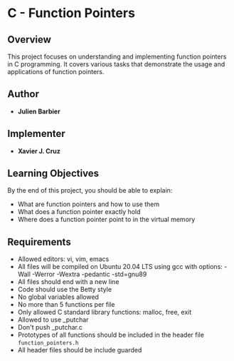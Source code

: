# C - Function Pointers

## Overview
This project focuses on understanding and implementing function pointers in C programming. It covers various tasks that demonstrate the usage and applications of function pointers.


## Author
- **Julien Barbier**

## Implementer
- **Xavier J. Cruz**
  
## Learning Objectives

By the end of this project, you should be able to explain:

- What are function pointers and how to use them
- What does a function pointer exactly hold
- Where does a function pointer point to in the virtual memory

## Requirements

- Allowed editors: vi, vim, emacs
- All files will be compiled on Ubuntu 20.04 LTS using gcc with options: -Wall -Werror -Wextra -pedantic -std=gnu89
- All files should end with a new line
- Code should use the Betty style
- No global variables allowed
- No more than 5 functions per file
- Only allowed C standard library functions: malloc, free, exit
- Allowed to use _putchar
- Don't push _putchar.c
- Prototypes of all functions should be included in the header file `function_pointers.h`
- All header files should be include guarded


